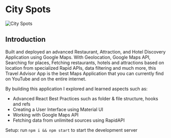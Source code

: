 # City Spots

![City Spots](https://i.ibb.co/2tpX4dh/Screen-Shot-2021-11-09-at-6-36-50-AM.png)

## Introduction
Built and deployed an advanced Restaurant, Attraction, and Hotel Discovery Application using Google Maps. With Geolocation, Google Maps API, Searching for places, Fetching restaurants, hotels and attractions based on location from specialized Rapid APIs, data filtering and much more, this Travel Advisor App is the best Maps Application that you can currently find on YouTube and on the entire internet.

By building this application I explored and learned aspects such as:

- Advanced React Best Practices such as folder & file structure, hooks and refs
- Creating a User Interface using Material UI
- Working with Google Maps API
- Fetching data from unlimited sources using RapidAPI

Setup: run ```npm i && npm start``` to start the development server
